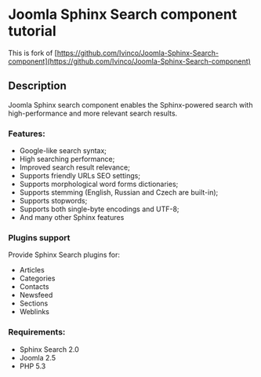 Joomla Sphinx Search component tutorial
========

This is fork of [https://github.com/Ivinco/Joomla-Sphinx-Search-component](https://github.com/Ivinco/Joomla-Sphinx-Search-component)

Description
--------
Joomla Sphinx search component enables the Sphinx-powered search with high-performance and more relevant search results.

### Features:

 *   Google-like search syntax;
 *   High searching performance;
 *   Improved search result relevance;
 *   Supports friendly URLs SEO settings;
 *   Supports morphological word forms dictionaries;
 *   Supports stemming (English, Russian and Czech are built-in);
 *   Supports stopwords;
 *   Supports both single-byte encodings and UTF-8;
 *   And many other Sphinx features

### Plugins support

Provide Sphinx Search plugins  for:

 *   Articles
 *   Categories
 *   Contacts
 *   Newsfeed
 *   Sections
 *   Weblinks

### Requirements:

 *   Sphinx Search 2.0
 *   Joomla 2.5
 *   PHP 5.3
